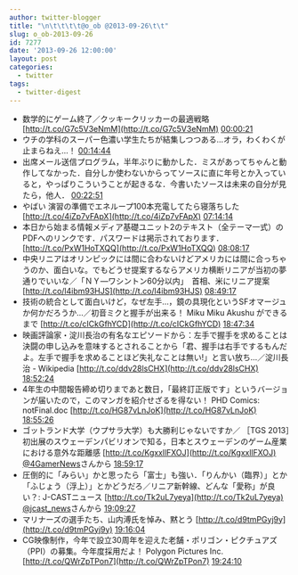 ```yaml
---
author: twitter-blogger
title: "\n\t\t\t\t@o_ob @2013-09-26\t\t"
slug: o_ob-2013-09-26
id: 7277
date: '2013-09-26 12:00:00'
layout: post
categories:
  - twitter
tags:
  - twitter-digest
---
```


*   数学的にゲーム終了／クッキークリッカーの最適戦略 [http://t.co/G7c5V3eNmM](http://t.co/G7c5V3eNmM) [00:00:21](http://twitter.com/o_ob/statuses/382882271113388034)
*   ウチの学科のスーパー色濃い学生たちが結集しつつある…オラ，わくわくが止まらねえ…！ [00:14:44](http://twitter.com/o_ob/statuses/382885888780292096)
*   出席メール送信プログラム，半年ぶりに動かした．ミスがあってちゃんと動作してなかった．自分しか使わないからってソースに直に年号とか入っていると，やっぱりこういうことが起きるな．今書いたソースは未来の自分が見たら，他人． [00:22:51](http://twitter.com/o_ob/statuses/382887931309854720)
*   やばい 演習の準備でエネループ100本充電してたら寝落ちした [http://t.co/4iZp7vFApX](http://t.co/4iZp7vFApX) [07:14:14](http://twitter.com/o_ob/statuses/382991462574456833)
*   本日から始まる情報メディア基礎ユニット2のテキスト（全テーマ一式）のPDFへのリンクです．パスワードは掲示されております． [http://t.co/PxW1HoTXQQ](http://t.co/PxW1HoTXQQ) [08:08:17](http://twitter.com/o_ob/statuses/383005060709752832)
*   中央リニアはオリンピックには間に合わないけどアメリカには間に合っちゃうのか、面白いな。でもどうせ提案するならアメリカ横断リニアが当初の夢通りでいいな／「ＮＹ―ワシントン60分以内」　首相、米にリニア提案 [http://t.co/l4ibm93HJS](http://t.co/l4ibm93HJS) [08:49:17](http://twitter.com/o_ob/statuses/383015378646867968)
*   技術の統合として面白いけど，なぜ左手…，鏡の具現化というSFオマージュか何かだろうか…／初音ミクと握手が出来る！ Miku Miku Akushu ができるまで [http://t.co/cICkGfhYCD](http://t.co/cICkGfhYCD) [18:47:34](http://twitter.com/o_ob/statuses/383165941804068864)
*   映画評論家・淀川長治の有名なエピソードから：左手で握手を求めることは決闘の申し込みを意味するとされることから「君、握手は右手でするもんだよ。左手で握手を求めることほど失礼なことは無い!」と言い放ち…／淀川長治 - Wikipedia [http://t.co/ddv28lsCHX](http://t.co/ddv28lsCHX) [18:52:24](http://twitter.com/o_ob/statuses/383167158517518336)
*   4年生の中間報告締め切りまであと数日，「最終訂正版です」というバージョンが届いたので，このマンガを紹介せざるを得ない！ PHD Comics: notFinal.doc [http://t.co/HG87vLnJoK](http://t.co/HG87vLnJoK) [18:55:26](http://twitter.com/o_ob/statuses/383167922287304704)
*   ゴットランド大学（ウプサラ大学）も大勝利じゃないですか／ ［TGS 2013］初出展のスウェーデンパビリオンで知る，日本とスウェーデンのゲーム産業における意外な距離感 [http://t.co/KgxxllFXOJ](http://t.co/KgxxllFXOJ) [@4GamerNews](http://twitter.com/4GamerNews)さんから [18:59:17](http://twitter.com/o_ob/statuses/383168892303990784)
*   圧倒的に「みらい」かと思ったら「富士」も強い．「りんかい（臨界）」とか「ふじょう（浮上）」とかどうだろ／リニア新幹線、どんな「愛称」が良い？: J-CASTニュース [http://t.co/Tk2uL7yeya](http://t.co/Tk2uL7yeya) [@jcast_news](http://twitter.com/jcast_news)さんから [19:09:27](http://twitter.com/o_ob/statuses/383171450250596352)
*   マリナーズの選手たち、山内溥氏を悼み、黙とう [http://t.co/d9tmPGyj9y](http://t.co/d9tmPGyj9y) [19:16:04](http://twitter.com/o_ob/statuses/383173116450439168)
*   CG映像制作，今年で設立30周年を迎えた老舗・ポリゴン・ピクチュアズ（PPI）の募集。今年度採用だよ！ Polygon Pictures Inc. [http://t.co/QWrZpTPon7](http://t.co/QWrZpTPon7) [19:24:10](http://twitter.com/o_ob/statuses/383175153737551872)